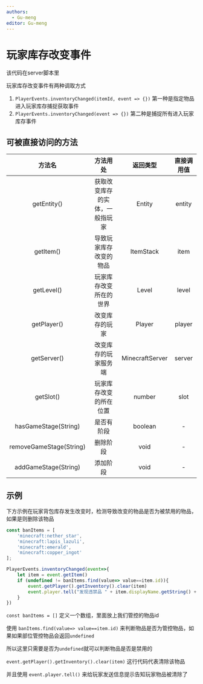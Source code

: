 ```yaml
---
authors:
  - Gu-meng
editor: Gu-meng
---
```

# 玩家库存改变事件
该代码在server脚本里

玩家库存改变事件有两种调取方式
1. `PlayerEvents.inventoryChanged(itemId, event => {})` 第一种是指定物品进入玩家库存捕捉获取事件
2. `PlayerEvents.inventoryChanged(event => {})` 第二种是捕捉所有进入玩家库存事件

## 可被直接访问的方法
|         方法名          |            方法用处            |    返回类型     | 直接调用值 |
| :---------------------: | :----------------------------: | :-------------: | :--------: |
|       getEntity()       | 获取改变库存的实体，一般指玩家 |     Entity      |   entity   |
|        getItem()        |     导致玩家库存改变的物品     |    ItemStack    |    item    |
|       getLevel()        |     玩家库存改变所在的世界     |      Level      |   level    |
|       getPlayer()       |         改变库存的玩家         |     Player      |   player   |
|       getServer()       |      改变库存的玩家服务端      | MinecraftServer |   server   |
|        getSlot()        |     玩家库存改变的所在位置     |     number      |    slot    |
|  hasGameStage(String)   |           是否有阶段           |     boolean     |     -      |
| removeGameStage(String) |            删除阶段            |      void       |     -      |
|  addGameStage(String)   |            添加阶段            |      void       |     -      |

## 示例
下方示例在玩家背包库存发生改变时，检测导致改变的物品是否为被禁用的物品，如果是则删除该物品
```js
const banItems = [
    'minecraft:nether_star',
    'minecraft:lapis_lazuli',
    'minecraft:emerald',
    'minecraft:copper_ingot'
];

PlayerEvents.inventoryChanged(event=>{
    let item = event.getItem()
    if (undefined != banItems.find(value=> value==item.id)){
        event.getPlayer().getInventory().clear(item)
        event.player.tell("发现违禁品 " + item.displayName.getString() + " 已删除！！！")
    }  
})
```
`const banItems = []` 定义一个数组，里面放上我们管控的物品id

使用 `banItems.find(value=> value==item.id)` 来判断物品是否为管控物品，如果如果部位管控物品会返回`undefined`

所以这里只需要是否为`undefined`就可以判断物品是否是禁用的

`event.getPlayer().getInventory().clear(item)` 这行代码代表清除该物品

并且使用 `event.player.tell()` 来给玩家发送信息提示告知玩家物品被清除了
